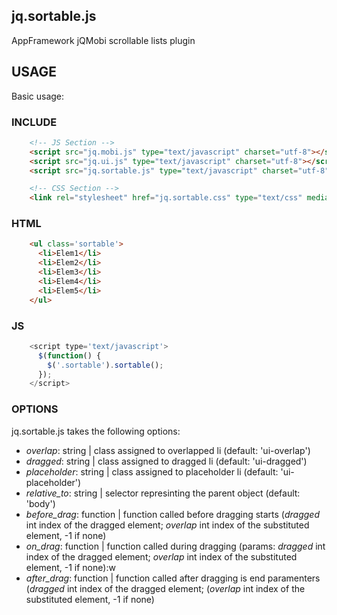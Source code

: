 ## jq.sortable.js

AppFramework jQMobi scrollable lists plugin



## USAGE

Basic usage:

### INCLUDE

```html
    <!-- JS Section -->
    <script src="jq.mobi.js" type="text/javascript" charset="utf-8"></script>
    <script src="jq.ui.js" type="text/javascript" charset="utf-8"></script>
    <script src="jq.sortable.js" type="text/javascript" charset="utf-8"></script>

    <!-- CSS Section -->
    <link rel="stylesheet" href="jq.sortable.css" type="text/css" media="screen" charset="utf-8">
```

### HTML

```html
    <ul class='sortable'>
      <li>Elem1</li>
      <li>Elem2</li>
      <li>Elem3</li>
      <li>Elem4</li>
      <li>Elem5</li>
    </ul>
```

### JS

```js
    <script type='text/javascript'>
      $(function() {
        $('.sortable').sortable();
      });
    </script>
```

### OPTIONS


jq.sortable.js takes the following options:

 *  *overlap*: string | class assigned to overlapped li (default: 'ui-overlap')
 *  *dragged*: string | class assigned to dragged li (default: 'ui-dragged')
 *  *placeholder*: string | class assigned to placeholder li (default: 'ui-placeholder')
 *  *relative_to*: string | selector represinting the parent object (default: 'body')
 *  *before_drag*: function | function called before dragging starts 
                               (*dragged* int index of the dragged element;
                             *overlap* int index of the substituted element, -1 if none)
 *  *on_drag*: function | function called during dragging 
                           (params: *dragged* int index of the dragged element;
                            *overlap* int index of the substituted element, -1 if none):w
 *  *after_drag*: function | function called after dragging is end paramenters
                              (*dragged* int index of the dragged element;
                              (*overlap* int index of the substituted element, -1 if none)

